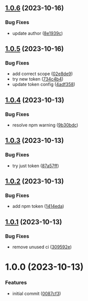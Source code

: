 ## [1.0.6](https://github.com/kudamupeni/bunny/compare/v1.0.5...v1.0.6) (2023-10-16)


### Bug Fixes

* update author ([8e1939c](https://github.com/kudamupeni/bunny/commit/8e1939ce89844fdf4c38054193ca91671cdf6f4d))

## [1.0.5](https://github.com/kudamupeni/bunny/compare/v1.0.4...v1.0.5) (2023-10-16)


### Bug Fixes

* add correct scope ([02e8de9](https://github.com/kudamupeni/bunny/commit/02e8de9c66f27612e8ce3b83600c9e3b0f2a8221))
* try new token ([734c4b4](https://github.com/kudamupeni/bunny/commit/734c4b4f8e264369ea17e6743f50d93edbf455d7))
* update token config ([4adf358](https://github.com/kudamupeni/bunny/commit/4adf35871c9069bd7ae1366475922e59858872a0))

## [1.0.4](https://github.com/kudamupeni/bunny/compare/v1.0.3...v1.0.4) (2023-10-13)


### Bug Fixes

* resolve npm warning ([9b30bdc](https://github.com/kudamupeni/bunny/commit/9b30bdc9d28aee82d691289235a978f1e65ddaeb))

## [1.0.3](https://github.com/kudamupeni/bunny/compare/v1.0.2...v1.0.3) (2023-10-13)


### Bug Fixes

* try just token ([87a57ff](https://github.com/kudamupeni/bunny/commit/87a57ff179021ffdb796de3e18799e4df97a212c))

## [1.0.2](https://github.com/kudamupeni/bunny/compare/v1.0.1...v1.0.2) (2023-10-13)


### Bug Fixes

* add npm token ([1414eda](https://github.com/kudamupeni/bunny/commit/1414edad24cff3e80591cce02b5bee1e22b2ccb0))

## [1.0.1](https://github.com/kudamupeni/bunny/compare/v1.0.0...v1.0.1) (2023-10-13)


### Bug Fixes

* remove unused ci ([309592e](https://github.com/kudamupeni/bunny/commit/309592ec54105c63072853226b638ab94045392b))

# 1.0.0 (2023-10-13)


### Features

* initial commit ([0087cf3](https://github.com/kudamupeni/bunny/commit/0087cf3e42940c6822cf916f44a2e4fdfd02281c))
